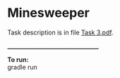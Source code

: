 # Minesweeper  
Task description is in file [Task 3.pdf](https://stash.korona.net/projects/FOCUSSTART/repos/2024_01_steshenko/browse/task3/Task%203.pdf?at=refs%2Fheads%2Ftask3).  

**_______________________________**

**To run:**  
gradle run